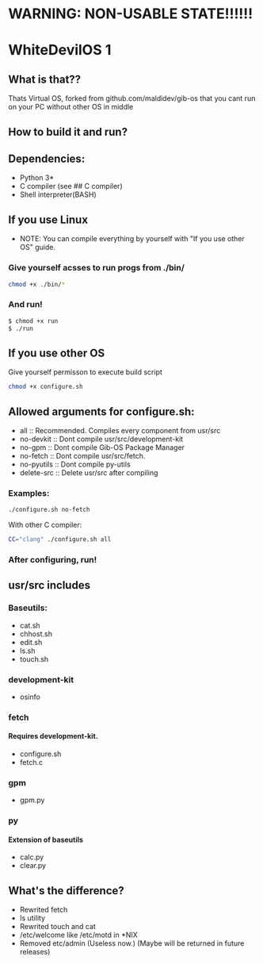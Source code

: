 # WARNING: NON-USABLE STATE!!!!!!
# WhiteDevilOS 1
## What is that??
Thats Virtual OS, forked from github.com/maldidev/gib-os that you cant run on your PC without other OS in middle
## How to build it and run?
## Dependencies:
* Python 3*
* C compiler (see ## C compiler)
* Shell interpreter(BASH)
## If you use Linux
* NOTE: You can compile everything by yourself with "If you use other OS" guide.
### Give yourself acsses to run progs from ./bin/
```bash
chmod +x ./bin/*
```
### And run!
```bash
$ chmod +x run
$ ./run
```
## If you use other OS
Give yourself permisson to execute build script
```bash
chmod +x configure.sh
```
## Allowed arguments for configure.sh:
* all            :: Recommended. Compiles every component from usr/src 
* no-devkit      :: Dont compile usr/src/development-kit
* no-gpm         :: Dont compile Gib-OS Package Manager
* no-fetch       :: Dont compile usr/src/fetch.
* no-pyutils     :: Dont compile py-utils
* delete-src     :: Delete usr/src after compiling
### Examples:
```bash
./configure.sh no-fetch
```
With other C compiler:
```bash
CC="clang" ./configure.sh all
```
### After configuring, run!
## usr/src includes
### Baseutils:
* cat.sh 
* chhost.sh
* edit.sh
* ls.sh
* touch.sh
### development-kit
* osinfo
### fetch
#### Requires development-kit.
* configure.sh
* fetch.c
### gpm
* gpm.py
###
### py
#### Extension of baseutils
* calc.py
* clear.py
## What's the difference?
* Rewrited fetch
* ls utility
* Rewrited touch and cat 
* /etc/welcome like /etc/motd in *NIX
* Removed etc/admin (Useless now.) (Maybe will be returned in future releases)